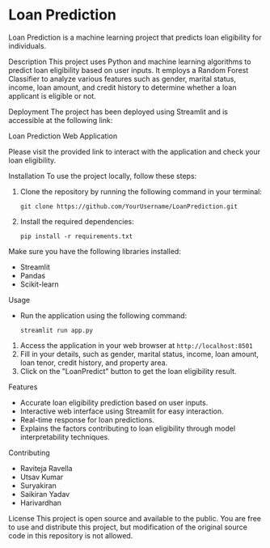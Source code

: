 # Loan Prediction
Loan Prediction is a machine learning project that predicts loan eligibility for individuals.

Description
This project uses Python and machine learning algorithms to predict loan eligibility based on user inputs. It employs a Random Forest Classifier to analyze various features such as gender, marital status, income, loan amount, and credit history to determine whether a loan applicant is eligible or not.

Deployment
The project has been deployed using Streamlit and is accessible at the following link:

Loan Prediction Web Application

Please visit the provided link to interact with the application and check your loan eligibility.

Installation
To use the project locally, follow these steps:

1. Clone the repository by running the following command in your terminal:
   
   `git clone https://github.com/YourUsername/LoanPrediction.git`

3. Install the required dependencies:
   
     `pip install -r requirements.txt`
   
Make sure you have the following libraries installed:
+ Streamlit
+ Pandas
+ Scikit-learn

Usage

+ Run the application using the following command:

  `streamlit run app.py`
1. Access the application in your web browser at `http://localhost:8501`
2. Fill in your details, such as gender, marital status, income, loan amount, loan tenor, credit history, and property area.
3. Click on the "LoanPredict" button to get the loan eligibility result.

Features

+ Accurate loan eligibility prediction based on user inputs.
+ Interactive web interface using Streamlit for easy interaction.
+ Real-time response for loan predictions.
+ Explains the factors contributing to loan eligibility through model interpretability techniques.
  
Contributing
+ Raviteja Ravella
+ Utsav Kumar
+ Suryakiran
+ Saikiran Yadav
+ Harivardhan

License
This project is open source and available to the public. You are free to use and distribute this project, but modification of the original source code in this repository is not allowed.
